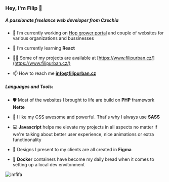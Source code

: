 ### Hey, I'm Filip 👋

##### A passionate freelance web developer from Czechia
  
* 🔭 I’m currently working on [Hop grower portal](https://www.portal-pestitele.cz) and couple of websites for various organizations and bussinesses

* 🌱 I’m currently learning **React**

* 👨‍💻 Some of my projects are available at [https://www.filipurban.cz/](https://www.filipurban.cz/)

* 📫 How to reach me **info@filipurban.cz**

##### Languages and Tools:

* 🛡️ Most of the websites I brought to life are build on **PHP** framework **Nette**

* 💪 I like my CSS awesome and powerful. That's why I always use **SASS**

* 💻 **Javascript** helps me elevate my projects in all aspects no matter if we're talking about better user experience, nice animations or extra functinonality

* 📐 Designs I present to my clients are all created in **Figma**

* 🐳 **Docker** containers have become my daily bread when it comes to setting up a local dev envitonment

<p><img style="align: left" src="https://github-readme-stats.vercel.app/api/top-langs?username=imfifa&show_icons=true&locale=en&layout=compact" alt="imfifa" /></p>

